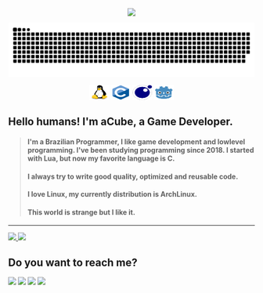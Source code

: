 <div align="center">
<img align="center" src="https://gpvc.arturio.dev/aCube1">
</div>

![Snake animation](https://github.com/aCube1/aCube1/blob/output/github-contribution-grid-snake-dark.svg)

<div align="center" style="display: inline_block">
	<img alt="Linux" width="40" height="30" src="https://raw.githubusercontent.com/devicons/devicon/master/icons/linux/linux-original.svg">
	<img alt="C" width="40" height="30" src="https://raw.githubusercontent.com/devicons/devicon/master/icons/c/c-original.svg">
	<img alt="Lua" width="40" height="30" src="https://raw.githubusercontent.com/devicons/devicon/master/icons/lua/lua-original.svg">
	<img alt="Godot" width="40" height="30" src="https://raw.githubusercontent.com/devicons/devicon/master/icons/godot/godot-original.svg">
</div>

## Hello humans! I'm aCube, a Game Developer.

> <h4>I'm a Brazilian Programmer, I like game development and lowlevel programming. I've been studying programming since 2018. I started with Lua, but now my favorite language is C. </h4>
> <h4>I always try to write good quality, optimized and reusable code.</h4>
> <h4>I love Linux, my currently distribution is ArchLinux.</h4>
> <h4>This world is strange but I like it.</h4>

---

<a href="https://github.com/aCube1">
   <img height="180em" src="https://github-readme-stats.vercel.app/api?username=aCube1&theme=gotham&show_icons=true&count_private=true&include_all_commits=true"/>
  <img height="180em" src="https://github-readme-stats.vercel.app/api/top-langs/?username=aCube1&theme=gotham&layout=compact&include_all_commits=true"/>
</a>

## Do you want to reach me?
<div>
	<a target="_blank" href="https://t.me/aCubeOne"> <img src="https://img.shields.io/badge/Telegram-2CA5E0?style=for-the-badge&logo=telegram&logoColor=black"></a>
	<a target="_blank" href="https://www.linkedin.com/in/acube-567327253/"><img src="https://img.shields.io/badge/-LinkedIn-%230077B5?style=for-the-badge&logo=linkedin&logoColor=black"></a>
	<a target="_blank" href="https://www.youtube.com/c/aCube_1"><img src="https://img.shields.io/badge/-Youtube-FF1212?style=for-the-badge&logo=youtube&logoColor=black"></a>
	<a target="_blank" href="mailto:player559001@gmail.com"><img src="https://img.shields.io/badge/Gmail-D14836?style=for-the-badge&logo=gmail&logoColor=black"></a>
</div>
